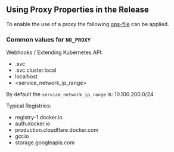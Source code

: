 ## Using Proxy Properties in the Release

To enable the use of a proxy the following [ops-file](https://github.com/cloudfoundry-incubator/kubo-deployment/blob/master/manifests/ops-files/add-proxy.yml) can be applied.

### Common values for `NO_PROXY`

Webhooks / Extending Kubernetes API:

* .svc
* .svc.cluster.local
* localhost
* <service_network_ip_range>

By default the `service_network_ip_range` is: 10.100.200.0/24

Typical Registries:

* registry-1.docker.io
* auth.docker.io
* production.cloudflare.docker.com
* gcr.io
* storage.googleapis.com





